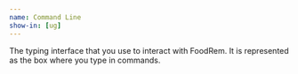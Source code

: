 ```yaml
---
name: Command Line
show-in: [ug]
---
```


The typing interface that you use to interact with FoodRem. It is represented as the box where you type in commands.

